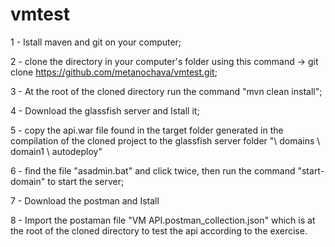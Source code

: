 # vmtest


1 - Istall maven and git on your computer;

2 - clone the directory in your computer's folder using this command -> git clone https://github.com/metanochava/vmtest.git;

3 - At the root of the cloned directory run the command "mvn clean install";

4 - Download the glassfish server and Istall it;

5 - copy the api.war file found in the target folder generated in the compilation of the cloned project to the glassfish server folder "\ domains \ domain1 \ autodeploy"

6 - find the file "asadmin.bat" and click twice, then run the command "start-domain" to start the server;

7 - Download the postman and Istall

8 - Import the postaman file "VM API.postman_collection.json" which is at the root of the cloned directory to test the api according to the exercise.
